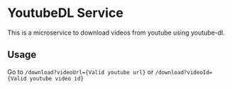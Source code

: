 # YoutubeDL Service

This is a microservice to download videos from youtube using youtube-dl.

## Usage

Go to `/download?videoUrl={Valid youtube url}` or `/download?videoId={Valid youtube video id}`

